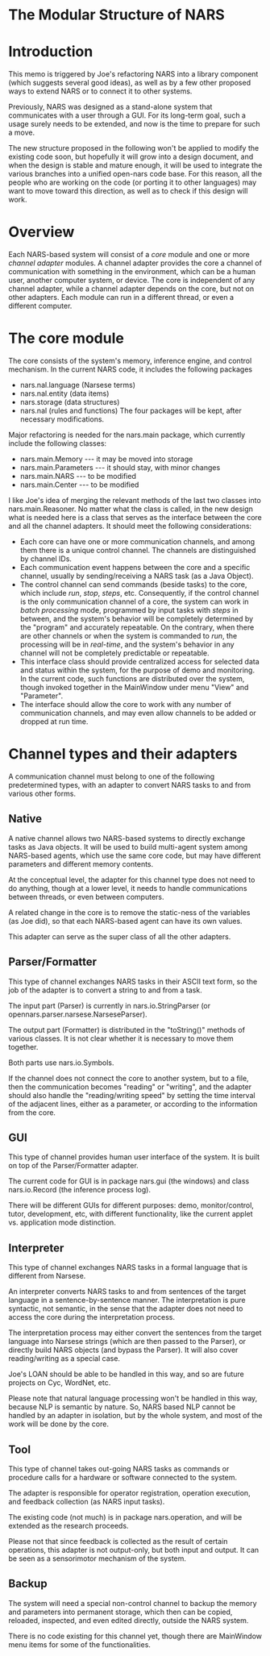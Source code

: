 # The Modular Structure of NARS

# Introduction

This memo is triggered by Joe's refactoring NARS into a library component (which suggests several good ideas), as well as by a few other proposed ways to extend NARS or to connect it to other systems.

Previously, NARS was designed as a stand-alone system that communicates with a user through a GUI. For its long-term goal, such a usage surely needs to be extended, and now is the time to prepare for such a move.

The new structure proposed in the following won't be applied to modify the existing code soon, but hopefully it will grow into a design document, and when the design is stable and mature enough, it will be used to integrate the various branches into a unified open-nars code base. For this reason, all the people who are working on the code (or porting it to other languages) may want to move toward this direction, as well as to check if this design will work.

# Overview

Each NARS-based system will consist of a *core* module and one or more *channel adapter* modules. A channel adapter provides the core a channel of communication with something in the environment, which can be a human user, another computer system, or device. The core is independent of any channel adapter, while a channel adapter depends on the core, but not on other adapters. Each module can run in a different thread, or even a different computer.

# The core module

The core consists of the system's memory, inference engine, and control mechanism. In the current NARS code, it includes the following packages
- nars.nal.language (Narsese terms)
- nars.nal.entity (data items)
- nars.storage (data structures)
- nars.nal (rules and functions)
The four packages will be kept, after necessary modifications.

Major refactoring is needed for the nars.main package, which currently include the following classes:
- nars.main.Memory --- it may be moved into storage
- nars.main.Parameters --- it should stay, with minor changes
- nars.main.NARS --- to be modified
- nars.main.Center --- to be modified

I like Joe's idea of merging the relevant methods of the last two classes into nars.main.Reasoner. No matter what the class is called, in the new design what is needed here is a class that serves as the interface between the core and all the channel adapters. It should meet the following considerations:
- Each core can have one or more communication channels, and among them there is a unique control channel. The channels are distinguished by channel IDs.
- Each communication event happens between the core and a specific channel, usually by sending/receiving a NARS task (as a Java Object).
- The control channel can send commands (beside tasks) to the core, which include *run*, *stop*, *steps*, etc. Consequently, if the control channel is the only communication channel of a core, the system can work in *batch processing* mode, programmed by input tasks with *steps* in between, and the system's behavior will be completely determined by the "program" and accurately repeatable. On the contrary, when there are other channels or when the system is commanded to *run*, the processing will be in *real-time*, and the system's behavior in any channel will not be completely predictable or repeatable.
- This interface class should provide centralized access for selected data and status within the system, for the purpose of demo and monitoring. In the current code, such functions are distributed over the system, though invoked together in the MainWindow under menu "View" and "Parameter".
- The interface should allow the core to work with any number of communication channels, and may even allow channels to be added or dropped at run time.


# Channel types and their adapters

A communication channel must belong to one of the following predetermined types, with an adapter to convert NARS tasks to and from various other forms.

## Native

A native channel allows two NARS-based systems to directly exchange tasks as Java objects. It will be used to build multi-agent system among NARS-based agents, which use the same core code, but may have different parameters and different memory contents.

At the conceptual level, the adapter for this channel type does not need to do anything, though at a lower level, it needs to handle communications between threads, or even between computers.

A related change in the core is to remove the static-ness of the variables (as Joe did), so that each NARS-based agent can have its own values.

This adapter can serve as the super class of all the other adapters.

## Parser/Formatter

This type of channel exchanges NARS tasks in their ASCII text form, so the job of the adapter is to convert a string to and from a task.

The input part (Parser) is currently in nars.io.StringParser (or opennars.parser.narsese.NarseseParser).

The output part (Formatter) is distributed in the "toString()" methods of various classes. It is not clear whether it is necessary to move them together.

Both parts use nars.io.Symbols.

If the channel does not connect the core to another system, but to a file, then the communication becomes "reading" or "writing", and the adapter should also handle the "reading/writing speed" by setting the time interval of the adjacent lines, either as a parameter, or according to the information from the core.

## GUI

This type of channel provides human user interface of the system. It is built on top of the Parser/Formatter adapter.

The current code for GUI is in package nars.gui (the windows) and class nars.io.Record (the inference process log).

There will be different GUIs for different purposes: demo, monitor/control, tutor, development, etc, with different functionality, like the current applet vs. application mode distinction.

## Interpreter

This type of channel exchanges NARS tasks in a formal language that is different from Narsese.

An interpreter converts NARS tasks to and from sentences of the target language in a sentence-by-sentence manner. The interpretation is pure syntactic, not semantic, in the sense that the adapter does not need to access the core during the interpretation process.

The interpretation process may either convert the sentences from the target language into Narsese strings (which are then passed to the Parser), or directly build NARS objects (and bypass the Parser). It will also cover reading/writing as a special case.

Joe's LOAN should be able to be handled in this way, and so are future projects on Cyc, WordNet, etc.

Please note that natural language processing won't be handled in this way, because NLP is semantic by nature. So, NARS based NLP cannot be handled by an adapter in isolation, but by the whole system, and most of the work will be done by the core.

## Tool

This type of channel takes out-going NARS tasks as commands or procedure calls for a hardware or software connected to the system.

The adapter is responsible for operator registration, operation execution, and feedback collection (as NARS input tasks).

The existing code (not much) is in package nars.operation, and will be extended as the research proceeds.

Please not that since feedback is collected as the result of certain operations, this adapter is not output-only, but both input and output. It can be seen as a sensorimotor mechanism of the system.

## Backup

The system will need a special non-control channel to backup the memory and parameters into permanent storage, which then can be copied, reloaded, inspected, and even edited directly, outside the NARS system.

There is no code existing for this channel yet, though there are MainWindow menu items for some of the functionalities.